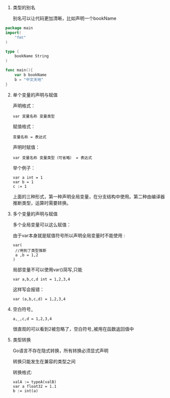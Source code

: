 1. 类型的别名

   别名可以让代码更加清晰，比如声明一个bookName

```go
package main
import(
	"fmt"
)

type (
	bookName String
)

func main(){
	var b bookName
	b = "中文天地"
}
```

2. 单个变量的声明与赋值

   声明格式：

   ```
   var 变量名称 变量类型
   ```

   赋值格式：

   ```
   变量名称 = 表达式
   ```

   声明时赋值：

   ```
   var 变量名称 变量类型（可省略） = 表达式
   ```

   举个例子：

   ```
   var a int = 1  
   var b = 1			 
   c := 1
   ```

   上面的三种形式，第一种声明全局变量，在分支结构中使用。第二种由编译器推断类型，运算时需要转换。

3. 多个变量的声明与赋值

   多个全局变量可以这么赋值：

   由于var本身就是赋值符号所以声明全局变量时不能使用 :

   ```
   var(
   	//用到了类型推断
   	a ,b = 1,2 
   )
   ```

   局部变量不可以使用var()简写,只能

   ```
   var a,b,c,d int = 1,2,3,4
   ```

   这样写会报错：

   ```
   var (a,b,c,d) = 1,2,3,4
   ```

4. 空白符号_

   ```
   a,_,c,d = 1,2,3,4
   ```

   很直观的可以看到2被忽略了，空白符号_被用在函数返回值中

5. 类型转换

   Go语言不存在隐式转换，所有转换必须显式声明

   转换只能发生在兼容的类型之间

   转换格式:

   ```
   valA := typeA(valB)
   var a float32 = 1.1
   b := int(a)
   ```

   
